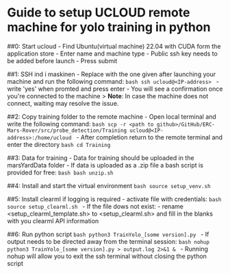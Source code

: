 # Guide to setup UCLOUD remote machine for yolo training in python

##0: Start ucloud
	- Find Ubuntu(virtual machine) 22.04 with CUDA form the application store
	- Enter name and machine type
	- Public ssh key needs to be added before launch
	- Press submit

##1: SSH ind i maskinen
	- Replace <IP-address> with the one given after launching your machine and run the following command:
	```bash
	ssh ucloud@<IP-address>
	```
	- write 'yes' when promted and press enter
	- You will see a confirmation once you're connected to the machine
	> **Note**: In case the machine does not connect, waiting may resolve the issue.

##2: Copy training folder to the remote machine
	- Open local terminal and write the following command:
	```bash
	scp -r <path to github>/GitHub/ERC-Mars-Rover/src/probe_detection/Training ucloud@<IP-address>:/home/ucloud
	```
	- After completion return to the remote terminal and enter the directory
	```bash
	cd Training
	```

##3: Data for training
	- Data for training should be uploaded in the marsYardData folder
	- If data is uploaded as a .zip file a bash script is provided for free:
	```bash
	bash unzip.sh
	```

##4: Install and start the virtual environment
	```bash
	source setup_venv.sh
	```

##5: Install clearml if logging is required
	- activate file with credentials:
	```bash
	source setup_clearml.sh
	```
	- If the file dows not exist: 
		- rename <setup_clearml_template.sh> to <setup_clearml.sh> and fill in the blanks with you clearml API information

##6: Run python script
	```bash
	python3 TrainYolo_[some version].py
	```
	- If output needs to be directed away from the terminal session:
	```bash
	nohup python3 TrainYolo_[some version].py > output.log 2>&1 &
	```
	- Running nohup will allow you to exit the ssh terminal without closing the python script
	
